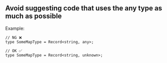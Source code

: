 ## Avoid suggesting code that uses the any type as much as possible

Example:

```tsx
// NG ❌
type SomeMapType = Record<string, any>;

// OK ✅
type SomeMapType = Record<string, unknown>;
```
